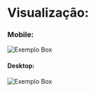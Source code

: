 # Visualização:

### Mobile:

![Exemplo Box](https://files-kenzie-academy-brasil.s3.us-east-1.amazonaws.com/q1/sprint2/streaming_plataform_mobile.png)

#### Desktop:

![Exemplo Box](https://files-kenzie-academy-brasil.s3.us-east-1.amazonaws.com/q1/sprint2/streaming_plataform_desktop.png)

